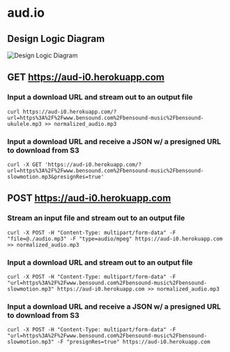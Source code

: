 # aud.io

## Design Logic Diagram

![Design Logic Diagram](https://user-images.githubusercontent.com/42252054/112203463-cb494580-8bcf-11eb-96c6-713dd765de06.png)
## GET https://aud-i0.herokuapp.com

### Input a download URL and stream out to an output file
```
curl https://aud-i0.herokuapp.com/?url=https%3A%2F%2Fwww.bensound.com%2Fbensound-music%2Fbensound-ukulele.mp3 >> normalized_audio.mp3
```

### Input a download URL and receive a JSON w/ a presigned URL to download from S3
```
curl -X GET 'https://aud-i0.herokuapp.com/?url=https%3A%2F%2Fwww.bensound.com%2Fbensound-music%2Fbensound-slowmotion.mp3&presignRes=true'
```

## POST https://aud-i0.herokuapp.com

### Stream an input file and stream out to an output file
```
curl -X POST -H "Content-Type: multipart/form-data" -F "file=@./audio.mp3" -F "type=audio/mpeg" https://aud-i0.herokuapp.com >> normalized_audio.mp3
```

### Input a download URL and stream out to an output file
```
curl -X POST -H "Content-Type: multipart/form-data" -F "url=https%3A%2F%2Fwww.bensound.com%2Fbensound-music%2Fbensound-slowmotion.mp3" https://aud-i0.herokuapp.com >> normalized_audio.mp3
```

### Input a download URL and receive a JSON w/ a presigned URL to download from S3
```
curl -X POST -H "Content-Type: multipart/form-data" -F "url=https%3A%2F%2Fwww.bensound.com%2Fbensound-music%2Fbensound-slowmotion.mp3" -F "presignRes=true" https://aud-i0.herokuapp.com
```
